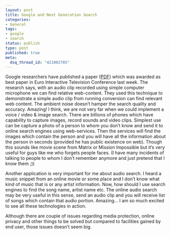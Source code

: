 ```yaml
--- 
layout: post
title: Google and Next Generation Search
categories: 
- General
tags:
- google
- search
status: publish
type: post
published: true
meta: 
  dsq_thread_id: "421002705"
---
```

Google researchers have published a paper (<a href="http://www.mangolassi.org/covell/pubs/euroITV-2006.pdf" title="PDF" target="_blank">PDF</a>) which was awarded as best paper in Euro Interactive Television Conference last week. The research says, with an audio clip recorded using simple computer microphone we can find relative web-content. They used this technique to demonstrate a simple audio clip from running conversion can find relevant web content. The ambient noise doesn’t hamper the search quality and accuracy. Amazing! I think, we are not very far when we could implement a voice / video & image search.
There are billions of phones which have capability to capture images, record sounds and video clips. Simplest use can be capture a photo of a person to whom you don’t know and send it to online search engines using web-services. Then the services will find the images which contain the person and you will have all the information about the person in seconds (provided he has public existence on web). Though this sounds like movie scene from Matrix or Mission Impossible but it’s very useful for guys like me who forgets people faces. (I have many incidents of talking to people to whom I don’t remember anymore and just pretend that I know them ;))

Another application is very important for me about audio search. I heard a music snippet from an online movie or some place and I don’t know what kind of music that is or any artist information. Now, how should I use search engines to find the song name, artist name etc. The online audio search may be very useful in this sense, send an audio clip and you will receive list of songs which contain that audio portion. Amazing… I am so much excited to see all these technologies in action.

Although there are couple of issues regarding media protection, online privacy and other things to be solved but compared to facilities gained by end user, those issues doesn’t seem big.
